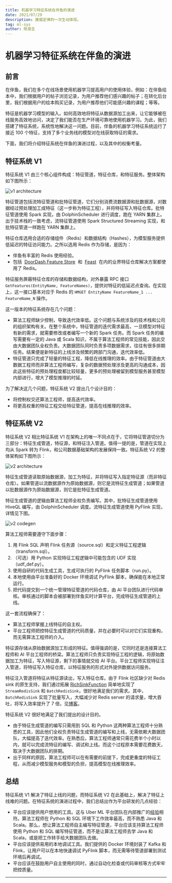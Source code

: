 ```yaml
---
title: 机器学习特征系统在伴鱼的演进
date: 2021/07/29
description: 康威定律的一次生动体现。
tag: ml-sys
author: 陈易生
---
```


# 机器学习特征系统在伴鱼的演进

## 前言

在伴鱼，我们在多个在线场景使用机器学习提高用户的使用体验，例如：在伴鱼绘本中，我们根据用户的帖子浏览记录，为用户推荐他们感兴趣的帖子；在转化后台里，我们根据用户的绘本购买记录，为用户推荐他们可能感兴趣的课程；等等。

特征是机器学习模型的输入。如何高效地将特征从数据源加工出来，让它能够被在线服务高效地访问，决定了我们能否在生产环境可靠地使用机器学习。为此，我们搭建了特征系统，系统性地解决这一问题。目前，伴鱼的机器学习特征系统运行了接近 100 个特征，支持了多个业务线的模型对在线获取特征的需求。

下面，我们将介绍特征系统在伴鱼的演进过程，以及其中的权衡考量。

## 特征系统 V1

特征系统 V1 由三个核心组件构成：特征管道，特征仓库，和特征服务。整体架构如下图所示：

![v1 architecture](/images/palfish-feature-system/v1-architecture.svg)

特征管道包括流特征管道和批特征管道，它们分别消费流数据源和批数据源，对数据经过预处理加工成特征（这一步称为特征工程），并将特征写入特征仓库。批特征管道使用 Spark 实现，由 DolphinScheduler 进行调度，跑在 YARN 集群上。出于技术栈的一致考虑，流特征管道使用 Spark Structured Streaming 实现，和批特征管道一样跑在 YARN 集群上。

特征仓库选用合适的存储组件（Redis）和数据结构（Hashes），为模型服务提供低延迟的特征访问能力。之所以选用 Redis 作为存储，是因为：

- 伴鱼有丰富的 Redis 使用经验。
- 包括  [DoorDash Feature Store](https://doordash.engineering/2020/11/19/building-a-gigascale-ml-feature-store-with-redis/)  和  [Feast](https://docs.feast.dev/feast-on-kubernetes/concepts/stores#online-store)  在内的业界特征仓库解决方案都使用了 Redis。

特征服务屏蔽特征仓库的存储和数据结构，对外暴露 RPC 接口 `GetFeatures(EntityName, FeatureNames)`，提供对特征的低延迟点查询。在实现上，这一接口基本对应于 Redis 的 `HMGET EntityName FeatureName_1 ... FeatureName_N` 操作。

这一版本的特征系统存在几个问题：

- 算法工程师缺少控制，导致迭代效率低。这个问题与系统涉及的技术栈和公司的组织架构有关。在整个系统中，特征管道的迭代需求最高，一旦模型对特征有新的需求，就需要修改或者编写一个新的 Spark 任务。而 Spark 任务的编写需要有一定的 Java 或 Scala 知识，不属于算法工程师的常见技能，因此交由大数据团队全权负责。大数据团队同时负责多项数据需求，往往有很多排期任务。结果便是新特征的上线涉及频繁的跨部门沟通，迭代效率低。
- 特征管道只完成了轻量的特征工程，降低在线推理的效率。由于特征管道由大数据工程师而非算法工程师编写，复杂的数据预处理涉及更高的沟通成本，因此这些特征的预处理程度都比较轻量，更多的预处理被留到模型服务甚至模型内部进行，增大了模型推理的时延。

为了解决这几个问题，特征系统 V2 提出几个设计目的：

- 将控制权交还算法工程师，提高迭代效率。
- 将更高权重的特征工程交给特征管道，提高在线推理的效率。

## 特征系统 V2

特征系统 V2 相比特征系统 V1 在架构上的唯一不同点在于，它将特征管道切分为三部分：特征生成管道，特征源，和特征注入管道。值得一提的是，管道在实现上均从 Spark 转为 Flink，和公司数据基础架构的发展保持一致。特征系统 V2 的整体架构如下图所示：

![v2 architecture](/images/palfish-feature-system/v2-architecture.svg)

特征生成管道读取原始数据源，加工为特征，并将特征写入指定特征源（而非特征仓库）。如果管道以流数据源作为原始数据源，则它是流特征生成管道；如果管道以批数据源作为原始数据源，则它是批特征生成管道。

特征生成管道的逻辑由算法工程师全权负责编写。其中，批特征生成管道使用 HiveQL 编写，由 DolphinScheduler 调度。流特征生成管道使用 PyFlink 实现，详情见下图。

![v2 codegen](/images/palfish-feature-system/v2-codegen.svg)

算法工程师需要遵守下面步骤：

1. 用 Flink SQL 声明 Flink 任务源（source.sql）和定义特征工程逻辑（transform.sql）。
2. （可选）用 Python 实现特征工程逻辑中可能包含的 UDF 实现（udf_def.py）。
3. 使用自研的代码生成工具，生成可执行的 PyFlink 任务脚本（run.py）。
4. 本地使用由平台准备好的 Docker 环境调试 PyFlink 脚本，确保能在本地正常运行。
5. 把代码提交到一个统一管理特征管道的代码仓库，由 AI 平台团队进行代码审核。审核通过的脚本会被部署到伴鱼实时计算平台，完成特征生成管道的上线。

这一套流程确保了：

- 算法工程师掌握上线特征的自主权。
- 平台工程师把控特征生成管道的代码质量，并在必要时可以对它们实现重构，而无需算法工程师的介入。

特征源存储从原始数据源加工形成的特征。值得强调的是，它同时还是连接算法工程师和 AI 平台工程师的桥梁。算法工程师只负责实现特征工程的逻辑，将原始数据加工为特征，写入特征源，剩下的事情就交给 AI 平台。平台工程师实现特征注入管道，将特征写入特征仓库，以特征服务的形式对外提供数据访问服务。

特征注入管道将特征从特征源读出，写入特征仓库。由于 Flink 社区缺少对 Redis sink 的原生支持，我们通过拓展 [RichSinkFunction](https://github.com/apache/flink/blob/master/flink-streaming-java/src/main/java/org/apache/flink/streaming/api/functions/sink/RichSinkFunction.java) 简单地实现了 `StreamRedisSink` 和 `BatchRedisSink`，很好地满足我们的需求。其中，`BatchRedisSink` 实现了批量写入，大幅减少对 Redis server 的请求量，增大吞吐，将写入效率提升了 7 倍，见[博客](/posts/flink-bulk-insert-redis)。

特征系统 V2 很好地满足了我们提出的设计目的。

- 由于特征生成管道的编写只需用到 SQL 和 Python 这两种算法工程师十分熟悉的工具，因此他们全权负责特征生成管道的编写和上线，无需依赖大数据团队，大幅提高了迭代效率。在熟悉后，算法工程师通常只需花费半个小时以内，就可以完成流特征的编写、调试和上线。而这个过程原本需要花费数天，取决于大数据团队的排期。
- 出于同样的原因，算法工程师可以在有需要的前提下，完成更重度的特征工程，从而减少模型服务和模型的负担，提高模型在线推理效率。

## 总结

特征系统 V1 解决了特征上线的问题，而特征系统 V2 在此基础上，解决了特征上线难的问题。在特征系统的演进过程中，我们总结出作为平台研发的几点经验：

- 平台应该提供用户想用的工具。这与 Uber ML 平台团队在内部推广的[经验](https://eng.uber.com/scaling-michelangelo/)相符。算法工程师在 Python 和 SQL 环境下工作效率最高，而不熟悉 Java 和 Scala。那么，想让算法工程师自主编写特征管道，平台应该支持算法工程师使用 Python 和 SQL 编写特征管道，而不是让算法工程师去学 Java 和 Scala，或是把工作转手给大数据团队去做。
- 平台应该提供易用的本地调试工具。我们提供的 Docker 环境封装了 Kafka 和 Flink，让用户可以在本地快速调试 PyFlink 脚本，而无需等待管道部署到测试环境后再调试。
- 平台应该在鼓励用户自主使用的同时，通过自动化检查或代码审核等方式牢牢把控质量。

---
